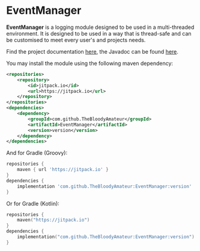 # EventManager

**EventManager** is a logging module designed to be used in a multi-threaded environment. It is designed to be used in a 
way that is thread-safe and can be customised to meet every user's and projects needs.

Find the project documentation [here](https://github.com/TheBloodyAmateur/EventManager/wiki), the Javadoc can be found [here](https://thebloodyamateur.github.io/EventManager/).

You may install the module using the following maven dependency:
```xml
<repositories>
    <repository>
        <id>jitpack.io</id>
        <url>https://jitpack.io</url>
    </repository>
</repositories>
<dependencies>
    <dependency>
        <groupId>com.github.TheBloodyAmateur</groupId>
        <artifactId>EventManager</artifactId>
        <version>version</version>
    </dependency>
</dependencies>
```
And for Gradle (Groovy):
```groovy
repositories {
    maven { url 'https://jitpack.io' }
}
dependencies {
    implementation 'com.github.TheBloodyAmateur:EventManager:version'
}
```
Or for Gradle (Kotlin):
```kotlin
repositories {
    maven("https://jitpack.io")
}
dependencies {
    implementation("com.github.TheBloodyAmateur:EventManager:version")
}
```